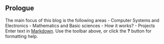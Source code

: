 ## Prologue
The main focus of this blog is the following areas
	- Computer Systems and Electronics
    - Mathematics and Basic sciences
    - How it works?
    - Projects
Enter text in [Markdown](http://daringfireball.net/projects/markdown/). Use the toolbar above, or click the **?** button for formatting help.
